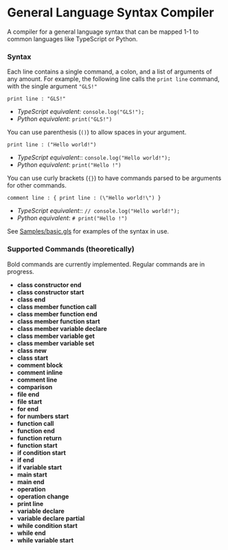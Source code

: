 # General Language Syntax Compiler
A compiler for a general language syntax that can be mapped 1-1 to common languages like TypeScript or Python.

### Syntax

Each line contains a single command, a colon, and a list of arguments of any amount. For example, the following line calls the `print line` command, with the single argument `"GLS!"`

    print line : "GLS!"
* *TypeScript equivalent:* `console.log("GLS!");`
* *Python equivalent*: `print("GLS!")`

You can use parenthesis (`()`) to allow spaces in your argument.

    print line : ("Hello world!")
* *TypeScript equivalent:*: `console.log("Hello world!");`
* *Python equivalent*: `print("Hello !")`

You can use curly brackets (`{}`) to have commands parsed to be arguments for other commands.

    comment line : { print line : (\"Hello world!\") }
* *TypeScript equivalent:*: `// console.log("Hello world!");`
* *Python equivalent*: `# print("Hello !")`

See [Samples/basic.gls](Samples/basic.gls) for examples of the syntax in use.

### Supported Commands (theoretically)

Bold commands are currently implemented. Regular commands are in progress.

* **class constructor end**
* **class constructor start**
* **class end**
* **class member function call**
* **class member function end**
* **class member function start**
* **class member variable declare**
* **class member variable get**
* **class member variable set**
* **class new**
* **class start**
* **comment block**
* **comment inline**
* **comment line**
* **comparison**
* **file end**
* **file start**
* **for end**
* **for numbers start**
* **function call**
* **function end**
* **function return**
* **function start**
* **if condition start**
* **if end**
* **if variable start**
* **main start**
* **main end**
* **operation**
* **operation change**
* **print line**
* **variable declare**
* **variable declare partial**
* **while condition start**
* **while end**
* **while variable start**
